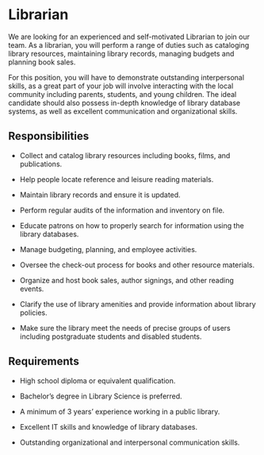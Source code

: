 # Librarian

We are looking for an experienced and self-motivated Librarian to join our team. As a librarian, you will perform a range of duties such as cataloging library resources, maintaining library records, managing budgets and planning book sales.

For this position, you will have to demonstrate outstanding interpersonal skills, as a great part of your job will involve interacting with the local community including parents, students, and young children. The ideal candidate should also possess in-depth knowledge of library database systems, as well as excellent communication and organizational skills.

## Responsibilities

* Collect and catalog library resources including books, films, and publications.

* Help people locate reference and leisure reading materials.

* Maintain library records and ensure it is updated.

* Perform regular audits of the information and inventory on file.

* Educate patrons on how to properly search for information using the library databases.

* Manage budgeting, planning, and employee activities.

* Oversee the check-out process for books and other resource materials.

* Organize and host book sales, author signings, and other reading events.

* Clarify the use of library amenities and provide information about library policies.

* Make sure the library meet the needs of precise groups of users including postgraduate students and disabled students.

## Requirements

* High school diploma or equivalent qualification.

* Bachelor’s degree in Library Science is preferred.

* A minimum of 3 years’ experience working in a public library.

* Excellent IT skills and knowledge of library databases.

* Outstanding organizational and interpersonal communication skills.

